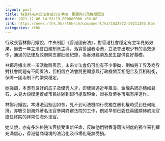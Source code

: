 ```yaml
---
layout: post
title: 特首料未來立法會或仍有爭拗　更願與行政機關配合
date: 2021-12-06 14:58:19.000000000 +08:00
link: https://news.rthk.hk/rthk/ch/component/k2/1622972-20211206.htm
categories: rthk
---
```


行政長官林鄭月娥說，中央制訂《香港國安法》，對香港社會穩定有立竿見影效果，過去一年立法會由建制派主導，落實愛國者治港，立法會出現少有的高效運作，通過的法律及政府開支審批破紀錄，為香港經濟及民生提供良好基礎。

林鄭月娥出席一項活動時表示，未來立法會仍可能有不少爭拗，例如勞工界及商界對社會問題有不同看法，但相信立法會將更願意與行政機關互相配合及互相制衡，保障一國兩制下的繁榮穩定。

她強調，本港有良好的底子及優秀人才，即使經過近年風浪，金融系統亦穩如磐石，未見大規模走資或市民排隊到銀行提取現金，證券及債券市場有序運作。

林鄭月娥說，本港法治堅固如昔，見不到司法機關行使獨立審判權時受到任何阻撓，亦吸引到海外著名法官參與終審法院的工作，例如早前已委任英國顯赫的法官擔任終院的非常任海外法官。

她又說，亦有多名終院法官接受重新任命，反映他們對香港司法制度的獨立審判權充滿信心，香港營商環境的法治化及市場化毫無受損。
